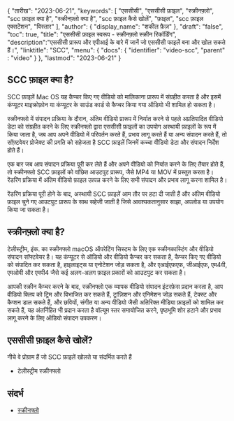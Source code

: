 {
"तारीख": "2023-06-21",
  "keywords": [
"एससीसी",
"एससीसी फ़ाइल",
"स्क्रीनफ़्लो",
"scc फ़ाइल क्या है",
"स्क्रीनफ़्लो क्या है",
"scc फ़ाइल कैसे खोलें",
"फ़ाइल",
"scc फ़ाइल एक्सटेंशन",
"विस्तार"
],
  "author": {
"display_name": "शकील फ़ैज़"
},
"draft": "false",
"toc": true,
"title": "एससीसी फ़ाइल स्वरूप - स्क्रीनफ़्लो स्क्रीन रिकॉर्डिंग",
  "description":"एससीसी प्रारूप और एपीआई के बारे में जानें जो एससीसी फाइलें बना और खोल सकते हैं।",
"linktitle": "SCC",
  "menu": {
    "docs": {
      "identifier": "video-scc",
"parent" : "video"
}
},
"lastmod": "2023-06-21"
}

## SCC फ़ाइल क्या है?

SCC फ़ाइलें Mac OS यह कैप्चर किए गए वीडियो को मालिकाना प्रारूप में संग्रहीत करता है और इसमें कंप्यूटर माइक्रोफ़ोन या कंप्यूटर के साउंड कार्ड से कैप्चर किया गया ऑडियो भी शामिल हो सकता है।

स्क्रीनफ्लो में संपादन प्रक्रिया के दौरान, अंतिम वीडियो प्रारूप में निर्यात करने से पहले अप्रतिपादित वीडियो डेटा को संग्रहीत करने के लिए स्क्रीनफ्लो द्वारा एससीसी फ़ाइलों का उपयोग अस्थायी फ़ाइलों के रूप में किया जाता है, जब आप अपने वीडियो में परिवर्तन करते हैं, प्रभाव लागू करते हैं या अन्य संपादन करते हैं, तो सॉफ़्टवेयर प्रोजेक्ट की प्रगति को सहेजता है SCC फ़ाइलें जिनमें कच्चा वीडियो डेटा और संपादन निर्देश होते हैं।

एक बार जब आप संपादन प्रक्रिया पूरी कर लेते हैं और अपने वीडियो को निर्यात करने के लिए तैयार होते हैं, तो स्क्रीनफ्लो SCC फ़ाइलों को वांछित आउटपुट प्रारूप, जैसे MP4 या MOV में प्रस्तुत करता है। रेंडरिंग प्रक्रिया में अंतिम वीडियो फ़ाइल उत्पन्न करने के लिए सभी संपादन और प्रभाव लागू करना शामिल है।

रेंडरिंग प्रक्रिया पूरी होने के बाद, अस्थायी SCC फ़ाइलें आम तौर पर हटा दी जाती हैं और अंतिम वीडियो फ़ाइल चुने गए आउटपुट प्रारूप के साथ सहेजी जाती है जिसे आवश्यकतानुसार साझा, अपलोड या उपयोग किया जा सकता है।

## स्क्रीनफ़्लो क्या है?

टेलीस्ट्रीम, इंक. का स्क्रीनफ्लो macOS ऑपरेटिंग सिस्टम के लिए एक स्क्रीनकास्टिंग और वीडियो संपादन सॉफ्टवेयर है। यह कंप्यूटर से ऑडियो और वीडियो कैप्चर कर सकता है, कैप्चर किए गए वीडियो को संपादित कर सकता है, हाइलाइट्स या एनोटेशन जोड़ सकता है, और एआईएफएफ, जीआईएफ, एम4वी, एमओवी और एमपी4 जैसे कई अलग-अलग फ़ाइल प्रकारों को आउटपुट कर सकता है।

आपकी स्क्रीन कैप्चर करने के बाद, स्क्रीनफ्लो एक व्यापक वीडियो संपादन इंटरफ़ेस प्रदान करता है, आप वीडियो क्लिप को ट्रिम और विभाजित कर सकते हैं, ट्रांज़िशन और एनिमेशन जोड़ सकते हैं, टेक्स्ट और कैप्शन डाल सकते हैं, और छवियों, संगीत या अन्य वीडियो जैसी अतिरिक्त मीडिया फ़ाइलों को शामिल कर सकते हैं, यह अंतर्निहित भी प्रदान करता है वॉल्यूम स्तर समायोजित करने, पृष्ठभूमि शोर हटाने और प्रभाव लागू करने के लिए ऑडियो संपादन उपकरण।

## एससीसी फ़ाइल कैसे खोलें?

नीचे वे प्रोग्राम हैं जो SCC फ़ाइलें खोलते या संदर्भित करते हैं

- टेलीस्ट्रीम स्क्रीनफ्लो

## संदर्भ
* [स्क्रीनफ्लो](https://en.wikipedia.org/wiki/ScreenFlow)

